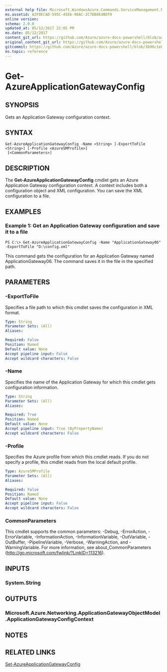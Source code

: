 ```yaml
---
external help file: Microsoft.WindowsAzure.Commands.ServiceManagement.Network.dll-Help.xml
ms.assetid: A2F0ECAD-595C-45E6-98AC-2C7DB8E4BEF0
online version:
schema: 2.0.0
updated_at: 05/12/2017 22:05 PM
ms.date: 05/12/2017
content_git_url: https://github.com/Azure/azure-docs-powershell/blob/azurestack/azureps-cmdlets-docs/ServiceManagement/Azure/v4.0.0/Get-AzureApplicationGatewayConfig.md
original_content_git_url: https://github.com/Azure/azure-docs-powershell/blob/azurestack/azureps-cmdlets-docs/ServiceManagement/Azure/v4.0.0/Get-AzureApplicationGatewayConfig.md
gitcommit: https://github.com/Azure/azure-docs-powershell/blob/3b96c1e0b28fc56dfbf6de55728d5478e0d02def
ms.topic: reference
---
```


# Get-AzureApplicationGatewayConfig

## SYNOPSIS
Gets an Application Gateway configuration context.

## SYNTAX

```
Get-AzureApplicationGatewayConfig -Name <String> [-ExportToFile <String>] [-Profile <AzureSMProfile>]
 [<CommonParameters>]
```

## DESCRIPTION
The **Get-AzureApplicationGatewayConfig** cmdlet gets an Azure Application Gateway configuration context.
A context includes both a configuration object and XML configuration.
You can save the XML configuration to a file.

## EXAMPLES

### Example 1: Get an Application Gateway configuration and save it to a file
```
PS C:\> Get-AzureApplicationGatewayConfig -Name "ApplicationGateway06" -ExportToFile "D:\config.xml"
```

This command gets the configuration for an Application Gateway named ApplicationGateway06.
The command saves it in the file in the specified path.

## PARAMETERS

### -ExportToFile
Specifies a file path to which this cmdlet saves the configuration in XML format.

```yaml
Type: String
Parameter Sets: (All)
Aliases: 

Required: False
Position: Named
Default value: None
Accept pipeline input: False
Accept wildcard characters: False
```

### -Name
Specifies the name of the Application Gateway for which this cmdlet gets configuration information.

```yaml
Type: String
Parameter Sets: (All)
Aliases: 

Required: True
Position: Named
Default value: None
Accept pipeline input: True (ByPropertyName)
Accept wildcard characters: False
```

### -Profile
Specifies the Azure profile from which this cmdlet reads. 
If you do not specify a profile, this cmdlet reads from the local default profile.

```yaml
Type: AzureSMProfile
Parameter Sets: (All)
Aliases: 

Required: False
Position: Named
Default value: None
Accept pipeline input: False
Accept wildcard characters: False
```

### CommonParameters
This cmdlet supports the common parameters: -Debug, -ErrorAction, -ErrorVariable, -InformationAction, -InformationVariable, -OutVariable, -OutBuffer, -PipelineVariable, -Verbose, -WarningAction, and -WarningVariable. For more information, see about_CommonParameters (http://go.microsoft.com/fwlink/?LinkID=113216).

## INPUTS

### System.String

## OUTPUTS

### Microsoft.Azure.Networking.ApplicationGatewayObjectModel.ApplicationGatewayConfigContext

## NOTES

## RELATED LINKS

[Set-AzureApplicationGatewayConfig](./Set-AzureApplicationGatewayConfig.md)


